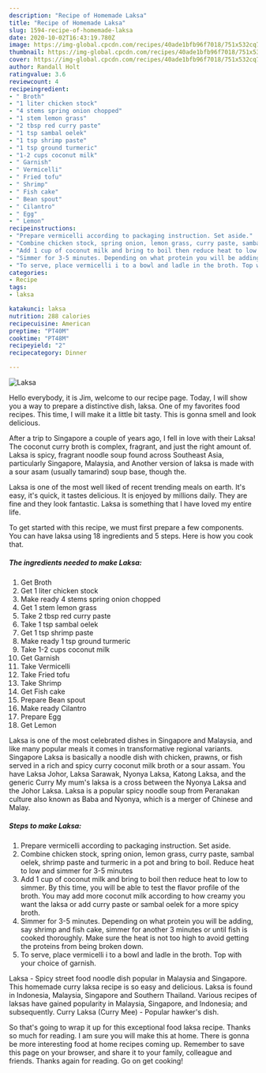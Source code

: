 ```yaml
---
description: "Recipe of Homemade Laksa"
title: "Recipe of Homemade Laksa"
slug: 1594-recipe-of-homemade-laksa
date: 2020-10-02T16:43:19.780Z
image: https://img-global.cpcdn.com/recipes/40ade1bfb96f7018/751x532cq70/laksa-recipe-main-photo.jpg
thumbnail: https://img-global.cpcdn.com/recipes/40ade1bfb96f7018/751x532cq70/laksa-recipe-main-photo.jpg
cover: https://img-global.cpcdn.com/recipes/40ade1bfb96f7018/751x532cq70/laksa-recipe-main-photo.jpg
author: Randall Holt
ratingvalue: 3.6
reviewcount: 4
recipeingredient:
- " Broth"
- "1 liter chicken stock"
- "4 stems spring onion chopped"
- "1 stem lemon grass"
- "2 tbsp red curry paste"
- "1 tsp sambal oelek"
- "1 tsp shrimp paste"
- "1 tsp ground turmeric"
- "1-2 cups coconut milk"
- " Garnish"
- " Vermicelli"
- " Fried tofu"
- " Shrimp"
- " Fish cake"
- " Bean spout"
- " Cilantro"
- " Egg"
- " Lemon"
recipeinstructions:
- "Prepare vermicelli according to packaging instruction. Set aside."
- "Combine chicken stock, spring onion, lemon grass, curry paste, sambal oelek, shrimp paste and turmeric in a pot and bring to boil. Reduce heat to low and simmer for 3-5 minutes"
- "Add 1 cup of coconut milk and bring to boil then reduce heat to low to simmer. By this time, you will be able to test the flavor profile of the broth. You may add more coconut milk according to how creamy you want the laksa or add curry paste or sambal oelek for a more spicy broth."
- "Simmer for 3-5 minutes. Depending on what protein you will be adding, say shrimp and fish cake, simmer for another 3 minutes or until fish is cooked thoroughly. Make sure the heat is not too high to avoid getting the proteins from being broken down."
- "To serve, place vermicelli i to a bowl and ladle in the broth. Top with your choice of garnish."
categories:
- Recipe
tags:
- laksa

katakunci: laksa 
nutrition: 288 calories
recipecuisine: American
preptime: "PT40M"
cooktime: "PT48M"
recipeyield: "2"
recipecategory: Dinner

---
```



![Laksa](https://img-global.cpcdn.com/recipes/40ade1bfb96f7018/751x532cq70/laksa-recipe-main-photo.jpg)

Hello everybody, it is Jim, welcome to our recipe page. Today, I will show you a way to prepare a distinctive dish, laksa. One of my favorites food recipes. This time, I will make it a little bit tasty. This is gonna smell and look delicious.

After a trip to Singapore a couple of years ago, I fell in love with their Laksa! The coconut curry broth is complex, fragrant, and just the right amount of. Laksa is spicy, fragrant noodle soup found across Southeast Asia, particularly Singapore, Malaysia, and Another version of laksa is made with a sour asam (usually tamarind) soup base, though the.

Laksa is one of the most well liked of recent trending meals on earth. It's easy, it's quick, it tastes delicious. It is enjoyed by millions daily. They are fine and they look fantastic. Laksa is something that I have loved my entire life.


To get started with this recipe, we must first prepare a few components. You can have laksa using 18 ingredients and 5 steps. Here is how you cook that.

<!--inarticleads1-->

##### The ingredients needed to make Laksa:

1. Get  Broth
1. Get 1 liter chicken stock
1. Make ready 4 stems spring onion chopped
1. Get 1 stem lemon grass
1. Take 2 tbsp red curry paste
1. Take 1 tsp sambal oelek
1. Get 1 tsp shrimp paste
1. Make ready 1 tsp ground turmeric
1. Take 1-2 cups coconut milk
1. Get  Garnish
1. Take  Vermicelli
1. Take  Fried tofu
1. Take  Shrimp
1. Get  Fish cake
1. Prepare  Bean spout
1. Make ready  Cilantro
1. Prepare  Egg
1. Get  Lemon


Laksa is one of the most celebrated dishes in Singapore and Malaysia, and like many popular meals it comes in transformative regional variants. Singapore Laksa is basically a noodle dish with chicken, prawns, or fish served in a rich and spicy curry coconut milk broth or a sour assam. You have Laksa Johor, Laksa Sarawak, Nyonya Laksa, Katong Laksa, and the generic Curry My mum&#39;s laksa is a cross between the Nyonya Laksa and the Johor Laksa. Laksa is a popular spicy noodle soup from Peranakan culture also known as Baba and Nyonya, which is a merger of Chinese and Malay. 

<!--inarticleads2-->

##### Steps to make Laksa:

1. Prepare vermicelli according to packaging instruction. Set aside.
1. Combine chicken stock, spring onion, lemon grass, curry paste, sambal oelek, shrimp paste and turmeric in a pot and bring to boil. Reduce heat to low and simmer for 3-5 minutes
1. Add 1 cup of coconut milk and bring to boil then reduce heat to low to simmer. By this time, you will be able to test the flavor profile of the broth. You may add more coconut milk according to how creamy you want the laksa or add curry paste or sambal oelek for a more spicy broth.
1. Simmer for 3-5 minutes. Depending on what protein you will be adding, say shrimp and fish cake, simmer for another 3 minutes or until fish is cooked thoroughly. Make sure the heat is not too high to avoid getting the proteins from being broken down.
1. To serve, place vermicelli i to a bowl and ladle in the broth. Top with your choice of garnish.


Laksa - Spicy street food noodle dish popular in Malaysia and Singapore. This homemade curry laksa recipe is so easy and delicious. Laksa is found in Indonesia, Malaysia, Singapore and Southern Thailand. Various recipes of laksas have gained popularity in Malaysia, Singapore, and Indonesia; and subsequently. Curry Laksa (Curry Mee) - Popular hawker&#39;s dish. 

So that's going to wrap it up for this exceptional food laksa recipe. Thanks so much for reading. I am sure you will make this at home. There is gonna be more interesting food at home recipes coming up. Remember to save this page on your browser, and share it to your family, colleague and friends. Thanks again for reading. Go on get cooking!
